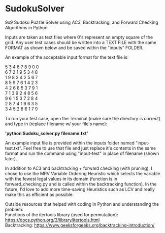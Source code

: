 # SudokuSolver
9x9 Sudoku Puzzle Solver using AC3, Backtracking, and Forward Checking Algorithms in Python

Inputs are taken as text files where 0's represent an empty square of the grid. Any user test cases should be written
into a TEXT FILE with the same FORMAT as shown below and be saved within the "inputs" FOLDER.

An example of the acceptable input format for the text file is:

5 3 4 6 7 8 9 0 0  
6 7 2 1 9 5 3 4 8  
1 9 8 3 4 2 5 6 7  
8 5 9 7 6 1 4 2 3  
4 2 6 8 5 3 7 9 1  
7 1 3 9 2 4 8 5 6  
9 6 1 5 3 7 2 8 4  
2 8 7 4 1 9 6 3 5  
3 4 5 2 8 6 1 7 9  

To run your test case, open the Terminal (make sure the directory is correct) and type in (replace filename w/ your
file's name):

**'python Sudoku_solver.py filename.txt'**

An example input file is provided within the inputs folder named "input-test.txt". Feel free to use that file and just
replace it's contents in the same format and run the command using "input-test" in place of filename (shown later).

In addition to AC3 and backtracking + forward checking (with pruning), I chose to use the MRV Variable Ordering
Heuristic which selects the variable with the fewest legal values in its domain (function is in forward_checking.py and
is called within the backtracking function). In the future, I'd love to add more time-saving Heuristics such as LCV
and really make this as efficient as possible.

Outside resources that helped with coding in Python and understanding the problem:  
Functions of the itertools library (used for permutation): https://docs.python.org/3/library/itertools.html  
Backtracking: https://www.geeksforgeeks.org/backtracking-introduction/
